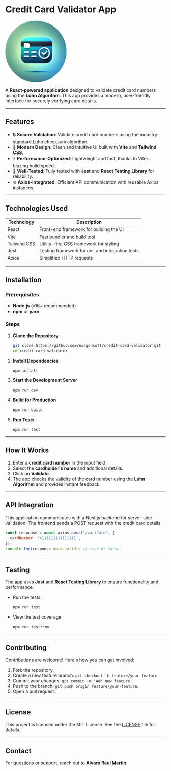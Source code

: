 
# Credit Card Validator App

![App Icon](./public/logo192.png)

A **React-powered application** designed to validate credit card numbers using the **Luhn Algorithm**. This app provides a modern, user-friendly interface for securely verifying card details.

---

## Features

- 🔒 **Secure Validation**: Validate credit card numbers using the industry-standard Luhn checksum algorithm.
- 🎨 **Modern Design**: Clean and intuitive UI built with **Vite** and **Tailwind CSS**.
- ⚡ **Performance-Optimized**: Lightweight and fast, thanks to Vite’s blazing build speed.
- 🧪 **Well-Tested**: Fully tested with **Jest** and **React Testing Library** for reliability.
- 🌐 **Axios-Integrated**: Efficient API communication with reusable Axios instances.

---

## Technologies Used

| **Technology**  | **Description**                              |
|------------------|----------------------------------------------|
| React            | Front-end framework for building the UI     |
| Vite             | Fast bundler and build tool                 |
| Tailwind CSS     | Utility-first CSS framework for styling     |
| Jest             | Testing framework for unit and integration tests |
| Axios            | Simplified HTTP requests                   |

---

## Installation

### Prerequisites

- **Node.js** (v16+ recommended)
- **npm** or **yarn**

### Steps

1. **Clone the Repository**

   ```bash
   git clone https://github.com/exagonsoft/credit-card-validator.git
   cd credit-card-validator
   ```

2. **Install Dependencies**

   ```bash
   npm install
   ```

3. **Start the Development Server**

   ```bash
   npm run dev
   ```

4. **Build for Production**

   ```bash
   npm run build
   ```

5. **Run Tests**

   ```bash
   npm run test
   ```

---

## How It Works

1. Enter a **credit card number** in the input field.
2. Select the **cardholder's name** and additional details.
3. Click on **Validate**.
4. The app checks the validity of the card number using the **Luhn Algorithm** and provides instant feedback.

---

## API Integration

This application communicates with a Nest.js backend for server-side validation. The frontend sends a POST request with the credit card details.

```javascript
const response = await axios.post('/validate', {
  cardNumber: '4111111111111111',
});
console.log(response.data.valid); // true or false
```

---

## Testing

The app uses **Jest** and **React Testing Library** to ensure functionality and performance.

- Run the tests:

  ```bash
  npm run test
  ```

- View the test coverage:

  ```bash
  npm run test:cov
  ```

---

## Contributing

Contributions are welcome! Here's how you can get involved:

1. Fork the repository.
2. Create a new feature branch: `git checkout -b feature/your-feature`.
3. Commit your changes: `git commit -m 'Add new feature'`.
4. Push to the branch: `git push origin feature/your-feature`.
5. Open a pull request.

---

## License

This project is licensed under the MIT License. See the [LICENSE](./LICENSE) file for details.

---

## Contact

For questions or support, reach out to **[Alvaro Raul Martin](mailto:exagonsoft@exagon-soft.com)**.
